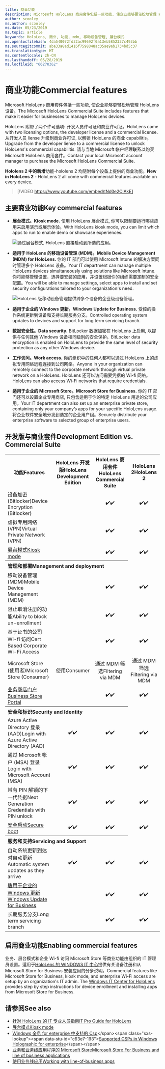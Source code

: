 ```yaml
---
title: 商业功能
description: Microsoft HoloLens 商用套件包括一些功能, 使企业能够更轻松地管理 HoloLens 设备。  默认情况下, HoloLens 2 是 equipt 的商业功能。
author: scooley
ms.author: scooley
ms.date: 05/23/2019
ms.topic: article
keywords: HoloLens, 商业, 功能, mdm, 移动设备管理, 展台模式
ms.openlocfilehash: 4da540072fd32ac99692f0a13eb5852337c493bb
ms.sourcegitcommit: aba33a8ad1416f7598048ac35ae9ab1734bd5c37
ms.translationtype: MT
ms.contentlocale: zh-CN
ms.lasthandoff: 05/28/2019
ms.locfileid: "66270362"
---
```

# <a name="commercial-features"></a><span data-ttu-id="c93e7-105">商业功能</span><span class="sxs-lookup"><span data-stu-id="c93e7-105">Commercial features</span></span>

<span data-ttu-id="c93e7-106">Microsoft HoloLens 商用套件包括一些功能, 使企业能够更轻松地管理 HoloLens 设备。</span><span class="sxs-lookup"><span data-stu-id="c93e7-106">The Microsoft HoloLens Commercial Suite includes features that make it easier for businesses to manage HoloLens devices.</span></span>

<span data-ttu-id="c93e7-107">HoloLens 附带了两个许可选项: 开发人员许可证和商业许可证。</span><span class="sxs-lookup"><span data-stu-id="c93e7-107">HoloLens came with two licensing options, the developer license and a commercial license.</span></span>  <span data-ttu-id="c93e7-108">从开发人员 liense 升级到商业许可证, 以解锁 HoloLens 的商业 capabilitis。</span><span class="sxs-lookup"><span data-stu-id="c93e7-108">Upgrade from the developer liense to a commercial license to unlock HoloLens's commercial capabilitis.</span></span>  <span data-ttu-id="c93e7-109">请与当地 Microsoft 帐户经理联系以购买 Microsoft HoloLens 商用套件。</span><span class="sxs-lookup"><span data-stu-id="c93e7-109">Contact your local Microsoft account manager to purchase the Microsoft HoloLens Commercial Suite.</span></span>

<span data-ttu-id="c93e7-110">**Hololens 2 中的新增**功能-hololens 2 均随附每个设备上提供的商业功能。</span><span class="sxs-lookup"><span data-stu-id="c93e7-110">**New in HoloLens 2** - HoloLens 2 all come with commercial features available on every device.</span></span>

>[!VIDEO https://www.youtube.com/embed/tNd0e2CiAkE]

## <a name="key-commercial-features"></a><span data-ttu-id="c93e7-111">主要商业功能</span><span class="sxs-lookup"><span data-stu-id="c93e7-111">Key commercial features</span></span>

* <span data-ttu-id="c93e7-112">**展台模式。**</span><span class="sxs-lookup"><span data-stu-id="c93e7-112">**Kiosk mode.**</span></span> <span data-ttu-id="c93e7-113">使用 HoloLens 展台模式, 你可以限制要运行哪些应用来启用演示或展示体验。</span><span class="sxs-lookup"><span data-stu-id="c93e7-113">With HoloLens kiosk mode, you can limit which apps to run to enable demo or showcase experiences.</span></span>

  ![通过展台模式, HoloLens 直接启动到所选的应用。](images/201608-kioskmode-400px.png)

* <span data-ttu-id="c93e7-115">**适用于 HoloLens 的移动设备管理 (MDM)。**</span><span class="sxs-lookup"><span data-stu-id="c93e7-115">**Mobile Device Management (MDM) for HoloLens.**</span></span> <span data-ttu-id="c93e7-116">你的 IT 部门可以使用 Microsoft Intune 的解决方案同时管理多个 HoloLens 设备。</span><span class="sxs-lookup"><span data-stu-id="c93e7-116">Your IT department can manage multiple HoloLens devices simultaneously using solutions like Microsoft Intune.</span></span> <span data-ttu-id="c93e7-117">你将能够管理设置，选择要安装的应用，并设置根据你的组织需要定制的安全配置。</span><span class="sxs-lookup"><span data-stu-id="c93e7-117">You will be able to manage settings, select apps to install and set security configurations tailored to your organization's need.</span></span>

  ![HoloLens 版移动设备管理提供跨多个设备的企业级设备管理。](images/201608-enterprisemanagement-400px.png)
   
* <span data-ttu-id="c93e7-119">**适用于企业的 Windows 更新。**</span><span class="sxs-lookup"><span data-stu-id="c93e7-119">**Windows Update for Business.**</span></span> <span data-ttu-id="c93e7-120">受控的操作系统更新到设备和支持长期服务分支。</span><span class="sxs-lookup"><span data-stu-id="c93e7-120">Controlled operating system updates to devices and support for long term servicing branch.</span></span>
* <span data-ttu-id="c93e7-121">**数据安全性。**</span><span class="sxs-lookup"><span data-stu-id="c93e7-121">**Data security.**</span></span> <span data-ttu-id="c93e7-122">BitLocker 数据加密在 HoloLens 上启用, 以提供与任何其他 Windows 设备相同级别的安全保护。</span><span class="sxs-lookup"><span data-stu-id="c93e7-122">BitLocker data encryption is enabled on HoloLens to provide the same level of security protection as any other Windows device.</span></span>
* <span data-ttu-id="c93e7-123">**工作访问。**</span><span class="sxs-lookup"><span data-stu-id="c93e7-123">**Work access.**</span></span> <span data-ttu-id="c93e7-124">你的组织中的任何人都可以通过 HoloLens 上的虚拟专用网络远程连接到公司网络。</span><span class="sxs-lookup"><span data-stu-id="c93e7-124">Anyone in your organization can remotely connect to the corporate network through virtual private network on a HoloLens.</span></span> <span data-ttu-id="c93e7-125">HoloLens 还可以访问需要凭据的 Wi-fi 网络。</span><span class="sxs-lookup"><span data-stu-id="c93e7-125">HoloLens can also access Wi-Fi networks that require credentials.</span></span>
* <span data-ttu-id="c93e7-126">**适用于企业的 Microsoft Store。**</span><span class="sxs-lookup"><span data-stu-id="c93e7-126">**Microsoft Store for Business.**</span></span> <span data-ttu-id="c93e7-127">你的 IT 部门还可以设置企业专用商店, 只包含适用于你的特定 HoloLens 用途的公司应用。</span><span class="sxs-lookup"><span data-stu-id="c93e7-127">Your IT department can also set up an enterprise private store, containing only your company’s apps for your specific HoloLens usage.</span></span> <span data-ttu-id="c93e7-128">将企业软件安全地分发到选定的企业用户组。</span><span class="sxs-lookup"><span data-stu-id="c93e7-128">Securely distribute your enterprise software to selected group of enterprise users.</span></span>

## <a name="development-edition-vs-commercial-suite"></a><span data-ttu-id="c93e7-129">开发版与商业套件</span><span class="sxs-lookup"><span data-stu-id="c93e7-129">Development Edition vs. Commercial Suite</span></span>

<table>
<tr>
<th><span data-ttu-id="c93e7-130">功能</span><span class="sxs-lookup"><span data-stu-id="c93e7-130">Features</span></span></th><th><span data-ttu-id="c93e7-131">HoloLens 开发版</span><span class="sxs-lookup"><span data-stu-id="c93e7-131">HoloLens Development Edition</span></span></th><th><span data-ttu-id="c93e7-132">HoloLens 商用套件</span><span class="sxs-lookup"><span data-stu-id="c93e7-132">HoloLens Commercial Suite</span></span></th><th><span data-ttu-id="c93e7-133">HoloLens 2</span><span class="sxs-lookup"><span data-stu-id="c93e7-133">HoloLens 2</span></span></th>
</tr><tr>
<td><span data-ttu-id="c93e7-134">设备加密 (Bitlocker)</span><span class="sxs-lookup"><span data-stu-id="c93e7-134">Device Encryption (Bitlocker)</span></span></td><td></td><td style="text-align: center;"><span data-ttu-id="c93e7-135">✔️</span><span class="sxs-lookup"><span data-stu-id="c93e7-135">✔️</span></span></td><td style="text-align: center;"><span data-ttu-id="c93e7-136">✔️</span><span class="sxs-lookup"><span data-stu-id="c93e7-136">✔️</span></span></td>
</tr><tr>
<td><span data-ttu-id="c93e7-137">虚拟专用网络 (VPN)</span><span class="sxs-lookup"><span data-stu-id="c93e7-137">Virtual Private Network (VPN)</span></span></td><td></td><td style="text-align: center;"><span data-ttu-id="c93e7-138">✔️</span><span class="sxs-lookup"><span data-stu-id="c93e7-138">✔️</span></span></td><td style="text-align: center;"><span data-ttu-id="c93e7-139">✔️</span><span class="sxs-lookup"><span data-stu-id="c93e7-139">✔️</span></span></td>
</tr><tr>
<td><span data-ttu-id="c93e7-140"><a href="using-the-windows-device-portal.md#kiosk-mode">展台模式</a></span><span class="sxs-lookup"><span data-stu-id="c93e7-140"><a href="using-the-windows-device-portal.md#kiosk-mode">Kiosk mode</a></span></span></td><td></td><td style="text-align: center;"><span data-ttu-id="c93e7-141">✔️</span><span class="sxs-lookup"><span data-stu-id="c93e7-141">✔️</span></span></td><td style="text-align: center;"><span data-ttu-id="c93e7-142">✔️</span><span class="sxs-lookup"><span data-stu-id="c93e7-142">✔️</span></span></td>
</tr><tr>
<th colspan="3" style="text-align: left;"> <span data-ttu-id="c93e7-143">管理和部署</span><span class="sxs-lookup"><span data-stu-id="c93e7-143">Management and deployment</span></span></th>
</tr><tr>
<td><span data-ttu-id="c93e7-144">移动设备管理 (MDM)</span><span class="sxs-lookup"><span data-stu-id="c93e7-144">Mobile Device Management (MDM)</span></span></td><td style="text-align: center;"></td><td style="text-align: center;"><span data-ttu-id="c93e7-145">✔️</span><span class="sxs-lookup"><span data-stu-id="c93e7-145">✔️</span></span></td><td style="text-align: center;"><span data-ttu-id="c93e7-146">✔️</span><span class="sxs-lookup"><span data-stu-id="c93e7-146">✔️</span></span></td>
</tr><tr>
<td><span data-ttu-id="c93e7-147">阻止取消注册的功能</span><span class="sxs-lookup"><span data-stu-id="c93e7-147">Ability to block un-enrollment</span></span></td><td></td><td style="text-align: center;"><span data-ttu-id="c93e7-148">✔️</span><span class="sxs-lookup"><span data-stu-id="c93e7-148">✔️</span></span></td><td style="text-align: center;"><span data-ttu-id="c93e7-149">✔️</span><span class="sxs-lookup"><span data-stu-id="c93e7-149">✔️</span></span></td>
</tr><tr>
<td><span data-ttu-id="c93e7-150">基于证书的公司 Wi-fi 访问</span><span class="sxs-lookup"><span data-stu-id="c93e7-150">Cert Based Corporate Wi-Fi Access</span></span></td><td></td><td style="text-align: center;"><span data-ttu-id="c93e7-151">✔️</span><span class="sxs-lookup"><span data-stu-id="c93e7-151">✔️</span></span></td><td style="text-align: center;"><span data-ttu-id="c93e7-152">✔️</span><span class="sxs-lookup"><span data-stu-id="c93e7-152">✔️</span></span></td>
</tr><tr>
<td><span data-ttu-id="c93e7-153">Microsoft Store (使用者)</span><span class="sxs-lookup"><span data-stu-id="c93e7-153">Microsoft Store (Consumer)</span></span></td><td style="text-align: center;"><span data-ttu-id="c93e7-154">使用</span><span class="sxs-lookup"><span data-stu-id="c93e7-154">Consumer</span></span></td><td style="text-align: center;"><span data-ttu-id="c93e7-155">通过 MDM 筛选</span><span class="sxs-lookup"><span data-stu-id="c93e7-155">Filtering via MDM</span></span></td><td style="text-align: center;"><span data-ttu-id="c93e7-156">通过 MDM 筛选</span><span class="sxs-lookup"><span data-stu-id="c93e7-156">Filtering via MDM</span></span></td>
</tr><tr>
<td><span data-ttu-id="c93e7-157"><a href="https://technet.microsoft.com/itpro/windows/manage/working-with-line-of-business-apps">业务商店门户</a></span><span class="sxs-lookup"><span data-stu-id="c93e7-157"><a href="https://technet.microsoft.com/itpro/windows/manage/working-with-line-of-business-apps">Business Store Portal</a></span></span></td><td></td><td style="text-align: center;"><span data-ttu-id="c93e7-158">✔️</span><span class="sxs-lookup"><span data-stu-id="c93e7-158">✔️</span></span></td><td style="text-align: center;"><span data-ttu-id="c93e7-159">✔️</span><span class="sxs-lookup"><span data-stu-id="c93e7-159">✔️</span></span></td>
</tr><tr>
<th colspan="3" style="text-align: left;"> <span data-ttu-id="c93e7-160">安全和标识</span><span class="sxs-lookup"><span data-stu-id="c93e7-160">Security and Identity</span></span></th>
</tr><tr>
<td><span data-ttu-id="c93e7-161">Azure Active Directory 登录 (AAD)</span><span class="sxs-lookup"><span data-stu-id="c93e7-161">Login with Azure Active Directory (AAD)</span></span></td><td style="text-align: center;"><span data-ttu-id="c93e7-162">✔️</span><span class="sxs-lookup"><span data-stu-id="c93e7-162">✔️</span></span></td><td style="text-align: center;"><span data-ttu-id="c93e7-163">✔️</span><span class="sxs-lookup"><span data-stu-id="c93e7-163">✔️</span></span></td><td style="text-align: center;"><span data-ttu-id="c93e7-164">✔️</span><span class="sxs-lookup"><span data-stu-id="c93e7-164">✔️</span></span></td>
</tr><tr>
<td><span data-ttu-id="c93e7-165">通过 Microsoft 帐户 (MSA) 登录</span><span class="sxs-lookup"><span data-stu-id="c93e7-165">Login with Microsoft Account (MSA)</span></span></td><td style="text-align: center;"><span data-ttu-id="c93e7-166">✔️</span><span class="sxs-lookup"><span data-stu-id="c93e7-166">✔️</span></span></td><td style="text-align: center;"><span data-ttu-id="c93e7-167">✔️</span><span class="sxs-lookup"><span data-stu-id="c93e7-167">✔️</span></span></td><td style="text-align: center;"><span data-ttu-id="c93e7-168">✔️</span><span class="sxs-lookup"><span data-stu-id="c93e7-168">✔️</span></span></td>
</tr><tr>
<td><span data-ttu-id="c93e7-169">带有 PIN 解锁的下一代凭据</span><span class="sxs-lookup"><span data-stu-id="c93e7-169">Next Generation Credentials with PIN unlock</span></span></td><td style="text-align: center;"><span data-ttu-id="c93e7-170">✔️</span><span class="sxs-lookup"><span data-stu-id="c93e7-170">✔️</span></span></td><td style="text-align: center;"><span data-ttu-id="c93e7-171">✔️</span><span class="sxs-lookup"><span data-stu-id="c93e7-171">✔️</span></span></td><td style="text-align: center;"><span data-ttu-id="c93e7-172">✔️</span><span class="sxs-lookup"><span data-stu-id="c93e7-172">✔️</span></span></td>
</tr><tr>
<td><span data-ttu-id="c93e7-173"><a href="https://msdn.microsoft.com/windows/hardware/commercialize/manufacture/desktop/secure-boot-overview">安全启动</a></span><span class="sxs-lookup"><span data-stu-id="c93e7-173"><a href="https://msdn.microsoft.com/windows/hardware/commercialize/manufacture/desktop/secure-boot-overview">Secure boot</a></span></span></td><td style="text-align: center;"><span data-ttu-id="c93e7-174">✔️</span><span class="sxs-lookup"><span data-stu-id="c93e7-174">✔️</span></span></td><td style="text-align: center;"><span data-ttu-id="c93e7-175">✔️</span><span class="sxs-lookup"><span data-stu-id="c93e7-175">✔️</span></span></td><td style="text-align: center;"><span data-ttu-id="c93e7-176">✔️</span><span class="sxs-lookup"><span data-stu-id="c93e7-176">✔️</span></span></td>
</tr><tr>
<th colspan="3" style="text-align: left;"> <span data-ttu-id="c93e7-177">服务和支持</span><span class="sxs-lookup"><span data-stu-id="c93e7-177">Servicing and Support</span></span></th>
</tr><tr>
<td><span data-ttu-id="c93e7-178">自动系统更新到达时自动更新</span><span class="sxs-lookup"><span data-stu-id="c93e7-178">Automatic system updates as they arrive</span></span></td><td style="text-align: center;"><span data-ttu-id="c93e7-179">✔️</span><span class="sxs-lookup"><span data-stu-id="c93e7-179">✔️</span></span></td><td style="text-align: center;"><span data-ttu-id="c93e7-180">✔️</span><span class="sxs-lookup"><span data-stu-id="c93e7-180">✔️</span></span></td><td style="text-align: center;"><span data-ttu-id="c93e7-181">✔️</span><span class="sxs-lookup"><span data-stu-id="c93e7-181">✔️</span></span></td>
</tr><tr>
<td><span data-ttu-id="c93e7-182"><a href="https://technet.microsoft.com/itpro/windows/plan/windows-update-for-business">适用于企业的 Windows 更新</a></span><span class="sxs-lookup"><span data-stu-id="c93e7-182"><a href="https://technet.microsoft.com/itpro/windows/plan/windows-update-for-business">Windows Update for Business</a></span></span></td><td></td><td style="text-align: center;"><span data-ttu-id="c93e7-183">✔️</span><span class="sxs-lookup"><span data-stu-id="c93e7-183">✔️</span></span></td><td style="text-align: center;"><span data-ttu-id="c93e7-184">✔️</span><span class="sxs-lookup"><span data-stu-id="c93e7-184">✔️</span></span></td>
</tr><tr>
<td><span data-ttu-id="c93e7-185">长期服务分支</span><span class="sxs-lookup"><span data-stu-id="c93e7-185">Long term servicing branch</span></span></td><td></td><td style="text-align: center;"><span data-ttu-id="c93e7-186">✔️</span><span class="sxs-lookup"><span data-stu-id="c93e7-186">✔️</span></span></td><td style="text-align: center;"><span data-ttu-id="c93e7-187">✔️</span><span class="sxs-lookup"><span data-stu-id="c93e7-187">✔️</span></span></td>
</tr>
</table>



## <a name="enabling-commercial-features"></a><span data-ttu-id="c93e7-188">启用商业功能</span><span class="sxs-lookup"><span data-stu-id="c93e7-188">Enabling commercial features</span></span>

<span data-ttu-id="c93e7-189">业务、展台模式和企业 Wi-fi 访问 Microsoft Store 等商业功能由组织的 IT 管理员设置。适用于[HoloLens 的 WINDOWS IT 中心](https://docs.microsoft.com/hololens)提供有关设备注册和从 Microsoft Store for Business 安装应用的分步说明。</span><span class="sxs-lookup"><span data-stu-id="c93e7-189">Commercial features like Microsoft Store for Business, kiosk mode, and enterprise Wi-Fi access are setup by an organization's IT admin. The [Windows IT Center for HoloLens](https://docs.microsoft.com/hololens) provides step by step instructions for device enrollment and installing apps from Microsoft Store for Business.</span></span>

## <a name="see-also"></a><span data-ttu-id="c93e7-190">请参阅</span><span class="sxs-lookup"><span data-stu-id="c93e7-190">See also</span></span>
* [<span data-ttu-id="c93e7-191">针对 HoloLens 的 IT 专业人员指南</span><span class="sxs-lookup"><span data-stu-id="c93e7-191">IT Pro Guide for HoloLens</span></span>](https://technet.microsoft.com/itpro/hololens/index)
* [<span data-ttu-id="c93e7-192">展台模式</span><span class="sxs-lookup"><span data-stu-id="c93e7-192">Kiosk mode</span></span>](using-the-windows-device-portal.md#kiosk-mode)
* <span data-ttu-id="c93e7-193">[Windows 全息 for enterprise 中支持的 Csp](https://msdn.microsoft.com/library/windows/hardware/dn920025(v=vs.85).aspx#HoloLens)</span><span class="sxs-lookup"><span data-stu-id="c93e7-193">[Supported CSPs in Windows Holographic for enterprise](https://msdn.microsoft.com/library/windows/hardware/dn920025(v=vs.85).aspx#HoloLens)</span></span>
* [<span data-ttu-id="c93e7-194">业务和业务线应用程序的 Microsoft Store</span><span class="sxs-lookup"><span data-stu-id="c93e7-194">Microsoft Store For Business and line of business applications</span></span>](https://blogs.technet.microsoft.com/sbucci/2016/04/13/windows-store-for-business-and-line-of-business-applications/)
* [<span data-ttu-id="c93e7-195">使用业务线应用</span><span class="sxs-lookup"><span data-stu-id="c93e7-195">Working with line-of-business apps</span></span>](https://technet.microsoft.com/itpro/windows/manage/working-with-line-of-business-apps)
